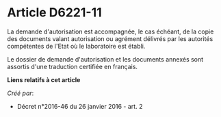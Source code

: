 # Article D6221-11

La demande d'autorisation est accompagnée, le cas échéant, de la copie des documents valant autorisation ou agrément délivrés
par les autorités compétentes de l'Etat où le laboratoire est établi. 

Le dossier de demande d'autorisation et les documents annexés sont assortis d'une traduction certifiée en français.

**Liens relatifs à cet article**

_Créé par_:

  - Décret n°2016-46 du 26 janvier 2016 - art. 2
